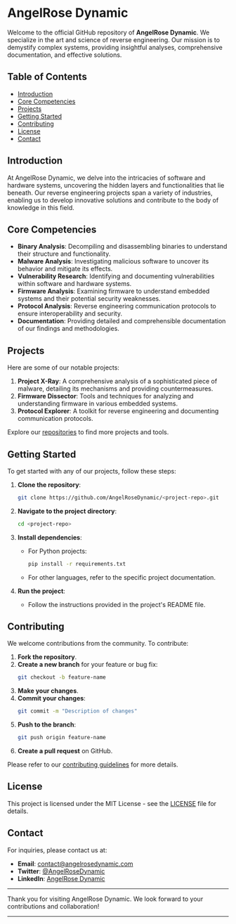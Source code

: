 # AngelRose Dynamic

Welcome to the official GitHub repository of **AngelRose Dynamic**. We specialize in the art and science of reverse engineering. Our mission is to demystify complex systems, providing insightful analyses, comprehensive documentation, and effective solutions.

## Table of Contents

- [Introduction](#introduction)
- [Core Competencies](#core-competencies)
- [Projects](#projects)
- [Getting Started](#getting-started)
- [Contributing](#contributing)
- [License](#license)
- [Contact](#contact)

## Introduction

At AngelRose Dynamic, we delve into the intricacies of software and hardware systems, uncovering the hidden layers and functionalities that lie beneath. Our reverse engineering projects span a variety of industries, enabling us to develop innovative solutions and contribute to the body of knowledge in this field.

## Core Competencies

- **Binary Analysis**: Decompiling and disassembling binaries to understand their structure and functionality.
- **Malware Analysis**: Investigating malicious software to uncover its behavior and mitigate its effects.
- **Vulnerability Research**: Identifying and documenting vulnerabilities within software and hardware systems.
- **Firmware Analysis**: Examining firmware to understand embedded systems and their potential security weaknesses.
- **Protocol Analysis**: Reverse engineering communication protocols to ensure interoperability and security.
- **Documentation**: Providing detailed and comprehensible documentation of our findings and methodologies.

## Projects

Here are some of our notable projects:

1. **Project X-Ray**: A comprehensive analysis of a sophisticated piece of malware, detailing its mechanisms and providing countermeasures.
2. **Firmware Dissector**: Tools and techniques for analyzing and understanding firmware in various embedded systems.
3. **Protocol Explorer**: A toolkit for reverse engineering and documenting communication protocols.

Explore our [repositories](https://github.com/AngelRoseDynamic) to find more projects and tools.

## Getting Started

To get started with any of our projects, follow these steps:

1. **Clone the repository**:
    ```sh
    git clone https://github.com/AngelRoseDynamic/<project-repo>.git
    ```
2. **Navigate to the project directory**:
    ```sh
    cd <project-repo>
    ```
3. **Install dependencies**:
    - For Python projects:
        ```sh
        pip install -r requirements.txt
        ```
    - For other languages, refer to the specific project documentation.

4. **Run the project**:
    - Follow the instructions provided in the project's README file.

## Contributing

We welcome contributions from the community. To contribute:

1. **Fork the repository**.
2. **Create a new branch** for your feature or bug fix:
    ```sh
    git checkout -b feature-name
    ```
3. **Make your changes**.
4. **Commit your changes**:
    ```sh
    git commit -m "Description of changes"
    ```
5. **Push to the branch**:
    ```sh
    git push origin feature-name
    ```
6. **Create a pull request** on GitHub.

Please refer to our [contributing guidelines](CONTRIBUTING.md) for more details.

## License

This project is licensed under the MIT License - see the [LICENSE](LICENSE) file for details.

## Contact

For inquiries, please contact us at:

- **Email**: contact@angelrosedynamic.com
- **Twitter**: [@AngelRoseDynamic](https://twitter.com/AngelRoseDynamic)
- **LinkedIn**: [AngelRose Dynamic](https://www.linkedin.com/company/angelrosedynamic)

---

Thank you for visiting AngelRose Dynamic. We look forward to your contributions and collaboration!

---
